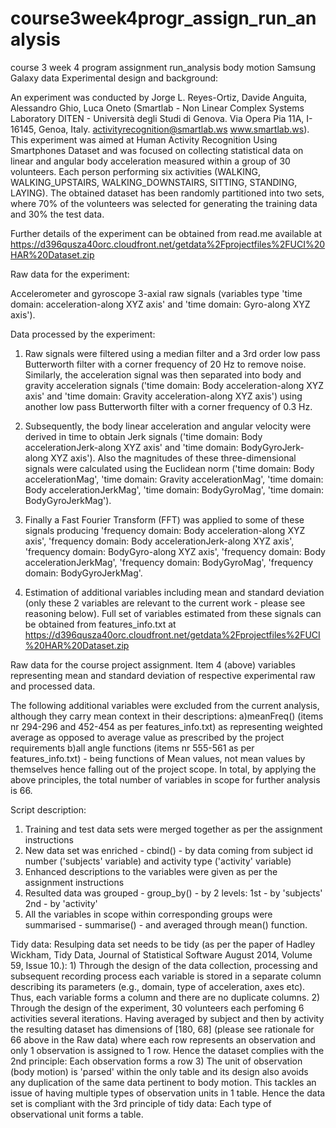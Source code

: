 # course3week4progr_assign_run_analysis
course 3 week 4 program assignment run_analysis body motion Samsung Galaxy data 
Experimental design and background: 

An experiment was conducted by Jorge L. Reyes-Ortiz, Davide Anguita, Alessandro Ghio, Luca Oneto (Smartlab - Non Linear Complex Systems Laboratory
DITEN - Università degli Studi di Genova.
Via Opera Pia 11A, I-16145, Genoa, Italy.
activityrecognition@smartlab.ws
www.smartlab.ws). This experiment was aimed at Human Activity Recognition Using Smartphones Dataset and was focused on collecting statistical data on linear and angular body acceleration measured within a group of 30 volunteers. Each person performing six activities (WALKING, WALKING_UPSTAIRS, WALKING_DOWNSTAIRS, SITTING, STANDING, LAYING). The obtained dataset has been randomly partitioned into two sets, where 70% of the volunteers was selected for generating the training data and 30% the test data. 

Further details of the experiment can be obtained from read.me available at 
https://d396qusza40orc.cloudfront.net/getdata%2Fprojectfiles%2FUCI%20HAR%20Dataset.zip

Raw data for the experiment: 

Accelerometer and gyroscope 3-axial raw signals (variables type 'time domain:  acceleration-along XYZ axis' and 'time domain: Gyro-along XYZ axis').

Data processed by the experiment:

1) Raw signals were filtered using a median filter and a 3rd order low pass Butterworth filter with a corner frequency of 20 Hz to remove noise. Similarly, the acceleration signal was then separated into body and gravity acceleration signals ('time domain:  Body acceleration-along XYZ axis' and 'time domain: Gravity acceleration-along XYZ axis') using another low pass Butterworth filter with a corner frequency of 0.3 Hz. 

2) Subsequently, the body linear acceleration and angular velocity were derived in time to obtain Jerk signals ('time domain: Body accelerationJerk-along XYZ axis' and 'time domain: BodyGyroJerk-along XYZ axis'). Also the magnitudes of these three-dimensional signals were calculated using the Euclidean norm ('time domain: Body accelerationMag', 'time domain: Gravity accelerationMag', 'time domain: Body accelerationJerkMag', 'time domain: BodyGyroMag', 'time domain: BodyGyroJerkMag'). 

3) Finally a Fast Fourier Transform (FFT) was applied to some of these signals producing 'frequency domain:  Body acceleration-along XYZ axis', 'frequency domain:  Body accelerationJerk-along XYZ axis', 'frequency domain:  BodyGyro-along XYZ axis', 'frequency domain:  Body accelerationJerkMag', 'frequency domain:  BodyGyroMag', 'frequency domain:  BodyGyroJerkMag'.

4) Estimation of additional variables including mean and standard deviation (only these 2 variables are relevant to the current work - please see reasoning below). Full set of variables estimated from these signals can be obtained from features_info.txt at 
https://d396qusza40orc.cloudfront.net/getdata%2Fprojectfiles%2FUCI%20HAR%20Dataset.zip

Raw data for the course project assignment.
Item 4 (above) variables representing mean and standard deviation of respective experimental raw and processed data.

The following additional variables were excluded from the current analysis, although they carry mean context in their descriptions:
a)meanFreq() (items nr 294-296 and 452-454 as per features_info.txt) as representing weighted average as opposed to average value as prescribed by the project requirements
b)all angle functions (items nr 555-561 as per features_info.txt) - being functions of Mean values, not mean values by themselves hence falling out of the project scope.
In total, by applying the above principles, the total number of variables in scope for further analysis is 66.

Script description:
1) Training and test data sets were merged together as per the assignment instructions
2) New data set was enriched - cbind() - by data coming from subject id number ('subjects' variable) and activity type ('activity' variable)
3) Enhanced descriptions to the variables were given as per the assignment instructions
4) Resulted data was grouped - group_by() - by 2 levels: 1st - by 'subjects' 2nd - by 'activity' 
5) All the variables in scope within corresponding groups were summarised - summarise() - and averaged through mean() function.

Tidy data:
Resulping data set needs to be tidy (as per the paper of Hadley Wickham, Tidy Data, Journal of Statistical Software August 2014, Volume 59, Issue 10.):
	1) Through the design of the data collection, processing and subsequent recording process each variable is stored in a separate column describing its parameters (e.g., domain, type of acceleration, axes etc). Thus, each variable forms a column and there are no duplicate columns. 
	2) Through the design of the experiment, 30 volunteers each perfoming 6 activities several iterations. Having averaged by subject and then by activity the resulting dataset has dimensions of [180, 68] (please see rationale for 66 above in the Raw data) where each row represents an observation and only 1 observation is assigned to 1 row. Hence the dataset complies with the 2nd principle: Each observation forms a row
	3) The unit of observation (body motion) is 'parsed' within the only table and its design also avoids any duplication of the same data pertinent to body motion. This tackles an issue of having multiple types of observation units in 1 table. Hence the data set is compliant with the 3rd principle of tidy data: Each type of observational unit forms a table.
